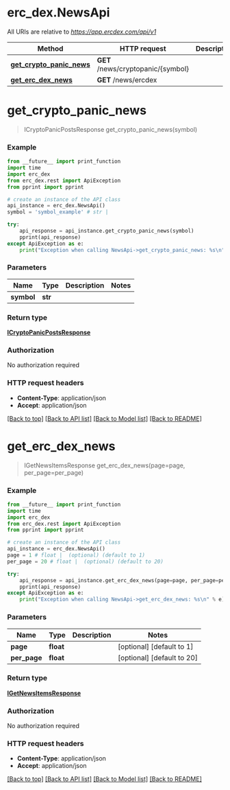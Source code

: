 # erc_dex.NewsApi

All URIs are relative to *https://app.ercdex.com/api/v1*

Method | HTTP request | Description
------------- | ------------- | -------------
[**get_crypto_panic_news**](NewsApi.md#get_crypto_panic_news) | **GET** /news/cryptopanic/{symbol} | 
[**get_erc_dex_news**](NewsApi.md#get_erc_dex_news) | **GET** /news/ercdex | 


# **get_crypto_panic_news**
> ICryptoPanicPostsResponse get_crypto_panic_news(symbol)



### Example
```python
from __future__ import print_function
import time
import erc_dex
from erc_dex.rest import ApiException
from pprint import pprint

# create an instance of the API class
api_instance = erc_dex.NewsApi()
symbol = 'symbol_example' # str | 

try:
    api_response = api_instance.get_crypto_panic_news(symbol)
    pprint(api_response)
except ApiException as e:
    print("Exception when calling NewsApi->get_crypto_panic_news: %s\n" % e)
```

### Parameters

Name | Type | Description  | Notes
------------- | ------------- | ------------- | -------------
 **symbol** | **str**|  | 

### Return type

[**ICryptoPanicPostsResponse**](ICryptoPanicPostsResponse.md)

### Authorization

No authorization required

### HTTP request headers

 - **Content-Type**: application/json
 - **Accept**: application/json

[[Back to top]](#) [[Back to API list]](../README.md#documentation-for-api-endpoints) [[Back to Model list]](../README.md#documentation-for-models) [[Back to README]](../README.md)

# **get_erc_dex_news**
> IGetNewsItemsResponse get_erc_dex_news(page=page, per_page=per_page)



### Example
```python
from __future__ import print_function
import time
import erc_dex
from erc_dex.rest import ApiException
from pprint import pprint

# create an instance of the API class
api_instance = erc_dex.NewsApi()
page = 1 # float |  (optional) (default to 1)
per_page = 20 # float |  (optional) (default to 20)

try:
    api_response = api_instance.get_erc_dex_news(page=page, per_page=per_page)
    pprint(api_response)
except ApiException as e:
    print("Exception when calling NewsApi->get_erc_dex_news: %s\n" % e)
```

### Parameters

Name | Type | Description  | Notes
------------- | ------------- | ------------- | -------------
 **page** | **float**|  | [optional] [default to 1]
 **per_page** | **float**|  | [optional] [default to 20]

### Return type

[**IGetNewsItemsResponse**](IGetNewsItemsResponse.md)

### Authorization

No authorization required

### HTTP request headers

 - **Content-Type**: application/json
 - **Accept**: application/json

[[Back to top]](#) [[Back to API list]](../README.md#documentation-for-api-endpoints) [[Back to Model list]](../README.md#documentation-for-models) [[Back to README]](../README.md)

